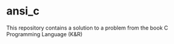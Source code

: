 # ansi_c
This repository contains a solution to a problem from the book C Programming Language (K&R)